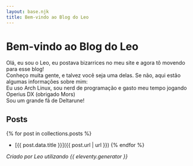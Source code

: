 ```yaml
---
layout: base.njk
title: Bem-vindo ao Blog do Leo
---
```


# Bem-vindo ao Blog do Leo

Olá, eu sou o Leo, eu postava bizarrices no meu site e agora tô movendo para esse blog!  
Conheço muita gente, e talvez você seja uma delas. Se não, aqui estão algumas informações sobre mim:  
Eu uso Arch Linux, sou nerd de programação e gasto meu tempo jogando Operius DX (obrigado Mors)  
Sou um grande fã de Deltarune!

## Posts

{% for post in collections.posts %}
- [{{ post.data.title }}]({{ post.url | url }})
{% endfor %}

_Criado por Leo utilizando {{ eleventy.generator }}_
